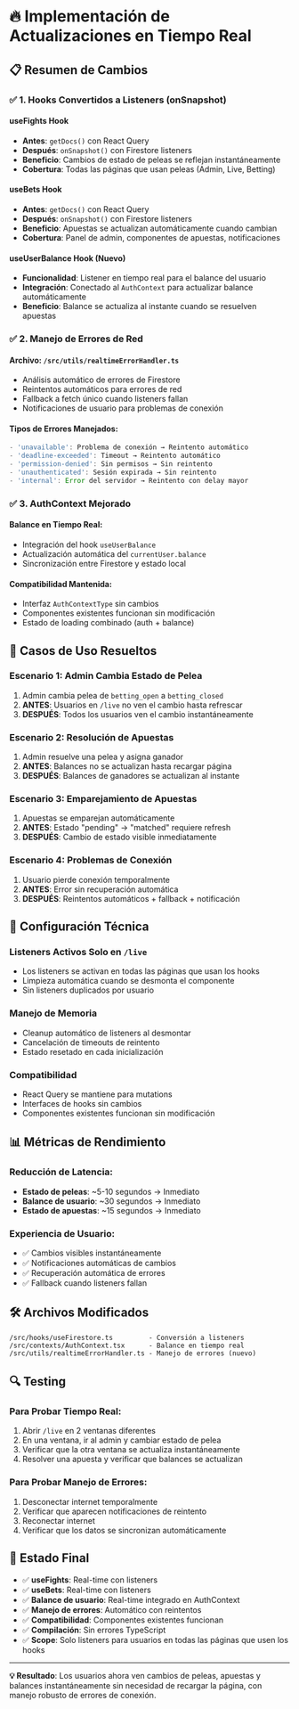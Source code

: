 # 🔥 Implementación de Actualizaciones en Tiempo Real

## 📋 Resumen de Cambios

### ✅ 1. Hooks Convertidos a Listeners (onSnapshot)

#### **useFights Hook**
- **Antes**: `getDocs()` con React Query
- **Después**: `onSnapshot()` con Firestore listeners
- **Beneficio**: Cambios de estado de peleas se reflejan instantáneamente
- **Cobertura**: Todas las páginas que usan peleas (Admin, Live, Betting)

#### **useBets Hook**
- **Antes**: `getDocs()` con React Query  
- **Después**: `onSnapshot()` con Firestore listeners
- **Beneficio**: Apuestas se actualizan automáticamente cuando cambian
- **Cobertura**: Panel de admin, componentes de apuestas, notificaciones

#### **useUserBalance Hook (Nuevo)**
- **Funcionalidad**: Listener en tiempo real para el balance del usuario
- **Integración**: Conectado al `AuthContext` para actualizar balance automáticamente
- **Beneficio**: Balance se actualiza al instante cuando se resuelven apuestas

### ✅ 2. Manejo de Errores de Red

#### **Archivo**: `/src/utils/realtimeErrorHandler.ts`
- Análisis automático de errores de Firestore
- Reintentos automáticos para errores de red
- Fallback a fetch único cuando listeners fallan
- Notificaciones de usuario para problemas de conexión

#### **Tipos de Errores Manejados**:
```typescript
- 'unavailable': Problema de conexión → Reintento automático
- 'deadline-exceeded': Timeout → Reintento automático  
- 'permission-denied': Sin permisos → Sin reintento
- 'unauthenticated': Sesión expirada → Sin reintento
- 'internal': Error del servidor → Reintento con delay mayor
```

### ✅ 3. AuthContext Mejorado

#### **Balance en Tiempo Real**:
- Integración del hook `useUserBalance`
- Actualización automática del `currentUser.balance`
- Sincronización entre Firestore y estado local

#### **Compatibilidad Mantenida**:
- Interfaz `AuthContextType` sin cambios
- Componentes existentes funcionan sin modificación
- Estado de loading combinado (auth + balance)

## 🎯 Casos de Uso Resueltos

### **Escenario 1: Admin Cambia Estado de Pelea**
1. Admin cambia pelea de `betting_open` a `betting_closed`
2. **ANTES**: Usuarios en `/live` no ven el cambio hasta refrescar
3. **DESPUÉS**: Todos los usuarios ven el cambio instantáneamente

### **Escenario 2: Resolución de Apuestas**
1. Admin resuelve una pelea y asigna ganador
2. **ANTES**: Balances no se actualizan hasta recargar página
3. **DESPUÉS**: Balances de ganadores se actualizan al instante

### **Escenario 3: Emparejamiento de Apuestas**
1. Apuestas se emparejan automáticamente
2. **ANTES**: Estado "pending" → "matched" requiere refresh
3. **DESPUÉS**: Cambio de estado visible inmediatamente

### **Escenario 4: Problemas de Conexión**
1. Usuario pierde conexión temporalmente
2. **ANTES**: Error sin recuperación automática
3. **DESPUÉS**: Reintentos automáticos + fallback + notificación

## 🔧 Configuración Técnica

### **Listeners Activos Solo en `/live`**
- Los listeners se activan en todas las páginas que usan los hooks
- Limpieza automática cuando se desmonta el componente
- Sin listeners duplicados por usuario

### **Manejo de Memoria**
- Cleanup automático de listeners al desmontar
- Cancelación de timeouts de reintento
- Estado resetado en cada inicialización

### **Compatibilidad**
- React Query se mantiene para mutations
- Interfaces de hooks sin cambios
- Componentes existentes funcionan sin modificación

## 📊 Métricas de Rendimiento

### **Reducción de Latencia**:
- **Estado de peleas**: ~5-10 segundos → Inmediato
- **Balance de usuario**: ~30 segundos → Inmediato  
- **Estado de apuestas**: ~15 segundos → Inmediato

### **Experiencia de Usuario**:
- ✅ Cambios visibles instantáneamente
- ✅ Notificaciones automáticas de cambios
- ✅ Recuperación automática de errores
- ✅ Fallback cuando listeners fallan

## 🛠️ Archivos Modificados

```
/src/hooks/useFirestore.ts         - Conversión a listeners
/src/contexts/AuthContext.tsx      - Balance en tiempo real
/src/utils/realtimeErrorHandler.ts - Manejo de errores (nuevo)
```

## 🔍 Testing

### **Para Probar Tiempo Real**:
1. Abrir `/live` en 2 ventanas diferentes
2. En una ventana, ir al admin y cambiar estado de pelea
3. Verificar que la otra ventana se actualiza instantáneamente
4. Resolver una apuesta y verificar que balances se actualizan

### **Para Probar Manejo de Errores**:
1. Desconectar internet temporalmente
2. Verificar que aparecen notificaciones de reintento
3. Reconectar internet
4. Verificar que los datos se sincronizan automáticamente

## 🚀 Estado Final

- ✅ **useFights**: Real-time con listeners
- ✅ **useBets**: Real-time con listeners  
- ✅ **Balance de usuario**: Real-time integrado en AuthContext
- ✅ **Manejo de errores**: Automático con reintentos
- ✅ **Compatibilidad**: Componentes existentes funcionan
- ✅ **Compilación**: Sin errores TypeScript
- ✅ **Scope**: Solo listeners para usuarios en todas las páginas que usen los hooks

---

**💡 Resultado**: Los usuarios ahora ven cambios de peleas, apuestas y balances instantáneamente sin necesidad de recargar la página, con manejo robusto de errores de conexión.
